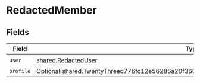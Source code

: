 # RedactedMember


## Fields

| Field                                                                                                                                                                                          | Type                                                                                                                                                                                           | Required                                                                                                                                                                                       | Description                                                                                                                                                                                    |
| ---------------------------------------------------------------------------------------------------------------------------------------------------------------------------------------------- | ---------------------------------------------------------------------------------------------------------------------------------------------------------------------------------------------- | ---------------------------------------------------------------------------------------------------------------------------------------------------------------------------------------------- | ---------------------------------------------------------------------------------------------------------------------------------------------------------------------------------------------- |
| `user`                                                                                                                                                                                         | [shared.RedactedUser](../../models/shared/redacteduser.md)                                                                                                                                     | :heavy_check_mark:                                                                                                                                                                             | N/A                                                                                                                                                                                            |
| `profile`                                                                                                                                                                                      | [Optional[shared.TwentyThreed776fc12e56286a20f36065e4f942c43a28218a62eb2f211116c130deb74eb]](../../models/shared/twentythreed776fc12e56286a20f36065e4f942c43a28218a62eb2f211116c130deb74eb.md) | :heavy_minus_sign:                                                                                                                                                                             | N/A                                                                                                                                                                                            |